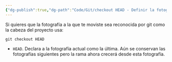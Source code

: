 ```yaml
---
{"dg-publish":true,"dg-path":"Code/Git/checkout HEAD - Definir la fotografía como la cabeza del proyecto en Git.md","permalink":"/code/git/checkout-head-definir-la-fotografia-como-la-cabeza-del-proyecto-en-git/","created":"2024-03-27T16:18","updated":"2024-03-27T20:01"}
---
```


Si quieres que la fotografía a la que te moviste sea reconocida por git como la cabeza del proyecto usa:
```shell
git checkout HEAD
```
- `HEAD`. Declara a la fotografía actual como la última. Aún se conservan las fotografías siguientes pero la rama ahora crecerá desde esta fotografía.